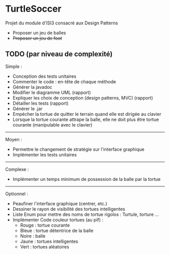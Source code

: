 # TurtleSoccer
Projet du module d'ISI3 consacré aux Design Patterns

* Proposer un jeu de balles
* ~~Proposer un jeu de foot~~

## TODO (par niveau de complexité)

Simple :
- Conception des tests unitaires
- Commenter le code : en-tête de chaque méthode
- Générer la javadoc
- Modifier le diagramme UML (rapport)
- Expliquer les choix de conception (design patterns, MVC) (rapport)
- Détailler les tests (rapport)
- Générer le .jar
- Empécher la tortue de quitter le terrain quand elle est dirigée au clavier
- Lorsque la tortue courante attrape la balle, elle ne doit plus être tortue courante (manipulable avec le clavier)
---
Moyen :
- Permettre le changement de stratégie sur l'interface graphique
- Implémenter les tests unitaires
---
Complexe :
- Implémenter un temps minimum de possession de la balle par la tortue
---
Optionnel :
- Peaufiner l'interface graphique (centrer, etc.)
- Dessiner le rayon de visibilité des tortues intelligentes
- Liste Enum pour mettre des noms de tortue rigolos : Turtule, torture ...
- Implémenter Code couleur tortues (au pif) :
  - Rouge : tortue courante
  - Bleue : tortue détentrice de la balle
  - Noire : balle
  - Jaune : tortues intelligentes
  - Vert : tortues aléatoires

